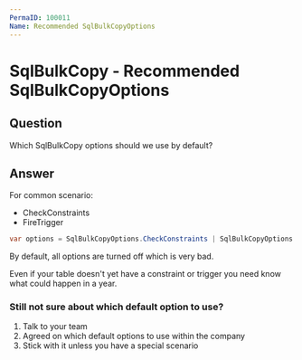 ```yaml
---
PermaID: 100011
Name: Recommended SqlBulkCopyOptions
---
```


# SqlBulkCopy - Recommended SqlBulkCopyOptions

## Question

Which SqlBulkCopy options should we use by default?

## Answer

For common scenario:

- CheckConstraints
- FireTrigger


```csharp
var options = SqlBulkCopyOptions.CheckConstraints | SqlBulkCopyOptions.FireTriggers | SqlBulkCopyOptions.TableLock;
```

By default, all options are turned off which is very bad.

Even if your table doesn't yet have a constraint or trigger you need know what could happen in a year.

### Still not sure about which default option to use?

1. Talk to your team
2. Agreed on which default options to use within the company
3. Stick with it unless you have a special scenario